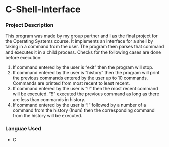# C-Shell-Interface

<h3>Project Description</h3>
This program was made by my group partner and I as the final project for the Operating Systems course. It implements an interface for a shell by taking in a command from the user. The program then parses that command and executes it in a child process. Checks for the following cases are done before execution:

<ol>

<li>If command entered by the user is “exit” then the program will stop.</li>
<li>If command entered by the user is “history” then the program will print the previous commands entered by the user up to 10 commands. Commands are printed from most recent to least recent.</li>
<li>If command entered by the user is “!!” then the most recent command will be executed. “!!” executed the previous command as long as there are less than commands in history.</li>
<li>If command entered by the user is “!” followed by a number of a command from the history (!num) then the corresponding command from the history will be executed.</li>

</ol>

<h3>Languae Used</h3>
<ul>
<li>C</li>
</ul>
